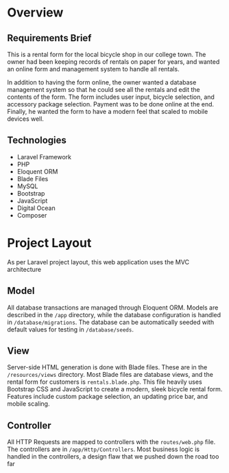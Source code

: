 # Overview

## Requirements Brief
This is a rental form for the local bicycle shop in our college town. The owner had been keeping records of rentals on paper for years,
and wanted an online form and management system to handle all rentals. 

In addition to having the form online, the owner wanted a database management system so that he could see all the rentals and edit 
the contents of the form. The form includes user input, bicycle selection, and accessory package selection. Payment was to be done online at the end. Finally, he wanted the form to have a modern feel that scaled to mobile devices well.

## Technologies
* Laravel Framework
* PHP
* Eloquent ORM
* Blade Files
* MySQL
* Bootstrap
* JavaScript
* Digital Ocean
* Composer


# Project Layout
As per Laravel project layout, this web application uses the MVC architecture

## Model
All database transactions are managed through Eloquent ORM. Models are described in the `/app` directory, while the database configuration is
handled in `/database/migrations`. The database can be automatically seeded with default values for testing in `/database/seeds`.

## View
Server-side HTML generation is done with Blade files. These are in the `/resources/views` directory. Most Blade files are database views,
and the rental form for customers is `rentals.blade.php`. This file heavily uses Bootstrap CSS and JavaScript to create a modern, sleek bicycle rental 
form. Features include custom package selection, an updating price bar, and mobile scaling.

## Controller
All HTTP Requests are mapped to controllers with the `routes/web.php` file. The controllers are in `/app/Http/Controllers`. Most
business logic is handled in the controllers, a design flaw that we pushed down the road too far

